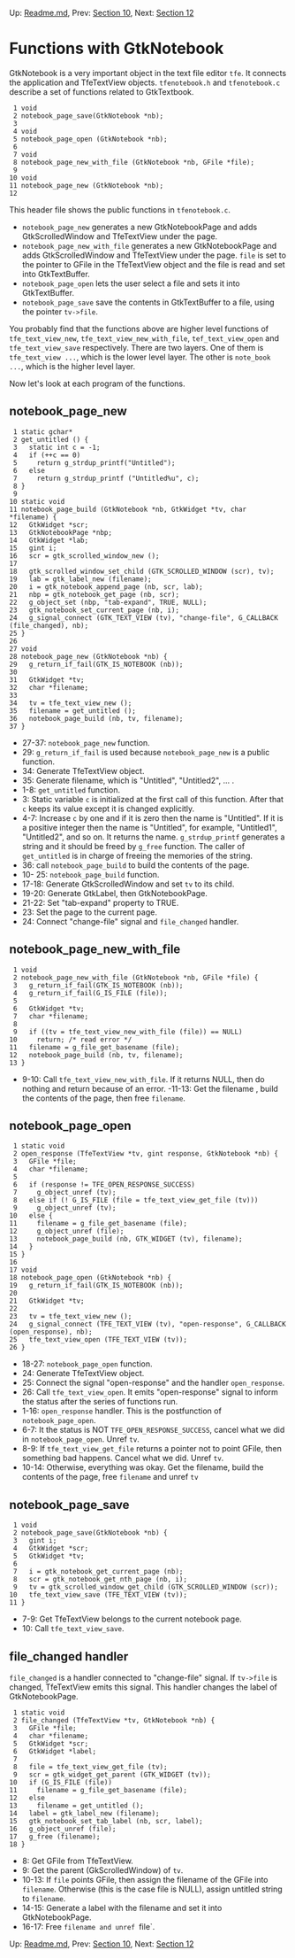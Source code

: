 Up: [Readme.md](Readme.md),  Prev: [Section 10](sec10.md), Next: [Section 12](sec12.md)
# Functions with GtkNotebook

GtkNotebook is a very important object in the text file editor `tfe`.
It connects the application and TfeTextView objects.
`tfenotebook.h` and `tfenotebook.c` describe a set of functions related to GtkTextbook.

     1 void
     2 notebook_page_save(GtkNotebook *nb);
     3 
     4 void
     5 notebook_page_open (GtkNotebook *nb);
     6 
     7 void
     8 notebook_page_new_with_file (GtkNotebook *nb, GFile *file);
     9 
    10 void
    11 notebook_page_new (GtkNotebook *nb);
    12 

This header file shows the public functions in `tfenotebook.c`.

- `notebook_page_new` generates a new GtkNotebookPage and adds GtkScrolledWindow and TfeTextView under the page.
- `notebook_page_new_with_file` generates a new GtkNotebookPage and adds GtkScrolledWindow and TfeTextView under the page. `file` is set to the pointer to GFile in the TfeTextView object and the file is read and set into GtkTextBuffer.
- `notebook_page_open` lets the user select a file and sets it into GtkTextBuffer.
- `notebook_page_save` save the contents in GtkTextBuffer to a file, using the pointer `tv->file`.

You probably find that the functions above are higher level functions of `tfe_text_view_new`, `tfe_text_view_new_with_file`, `tef_text_view_open` and `tfe_text_view_save` respectively.
There are two layers.
One of them is `tfe_text_view ...`, which is the lower level layer.
The other is `note_book ...`, which is the higher level layer.

Now let's look at each program of the functions.

## notebook\_page\_new

     1 static gchar*
     2 get_untitled () {
     3   static int c = -1;
     4   if (++c == 0) 
     5     return g_strdup_printf("Untitled");
     6   else
     7     return g_strdup_printf ("Untitled%u", c);
     8 }
     9 
    10 static void
    11 notebook_page_build (GtkNotebook *nb, GtkWidget *tv, char *filename) {
    12   GtkWidget *scr;
    13   GtkNotebookPage *nbp;
    14   GtkWidget *lab;
    15   gint i;
    16   scr = gtk_scrolled_window_new ();
    17 
    18   gtk_scrolled_window_set_child (GTK_SCROLLED_WINDOW (scr), tv);
    19   lab = gtk_label_new (filename);
    20   i = gtk_notebook_append_page (nb, scr, lab);
    21   nbp = gtk_notebook_get_page (nb, scr);
    22   g_object_set (nbp, "tab-expand", TRUE, NULL);
    23   gtk_notebook_set_current_page (nb, i);
    24   g_signal_connect (GTK_TEXT_VIEW (tv), "change-file", G_CALLBACK (file_changed), nb);
    25 }
    26 
    27 void
    28 notebook_page_new (GtkNotebook *nb) {
    29   g_return_if_fail(GTK_IS_NOTEBOOK (nb));
    30 
    31   GtkWidget *tv;
    32   char *filename;
    33 
    34   tv = tfe_text_view_new ();
    35   filename = get_untitled ();
    36   notebook_page_build (nb, tv, filename);
    37 }

- 27-37: `notebook_page_new` function.
- 29: `g_return_if_fail` is used because `notebook_page_new` is a public function.
- 34: Generate TfeTextView object.
- 35: Generate filename, which is "Untitled", "Untitled2", ... .
- 1-8: `get_untitled` function.
- 3: Static variable `c` is initialized at the first call of this function. After that `c` keeps its value except it is changed explicitly.
- 4-7: Increase `c` by one and if it is zero then the name is "Untitled". If it is a positive integer then the name is "Untitled<the integer>", for example, "Untitled1", "Untitled2", and so on.
It returns the name.
`g_strdup_printf` generates a string and it should be freed by `g_free` function.
The caller of `get_untitled` is in charge of freeing the memories of the string.
- 36: call `notebook_page_build` to build the contents of the page.
- 10- 25: `notebook_page_build` function.
- 17-18: Generate GtkScrolledWindow and set `tv` to its child.
- 19-20: Generate GtkLabel, then GtkNotebookPage.
- 21-22: Set "tab-expand" property to TRUE.
- 23: Set the page to the current page.
- 24: Connect "change-file" signal and `file_changed` handler.

## notebook\_page\_new\_with\_file

     1 void
     2 notebook_page_new_with_file (GtkNotebook *nb, GFile *file) {
     3   g_return_if_fail(GTK_IS_NOTEBOOK (nb));
     4   g_return_if_fail(G_IS_FILE (file));
     5 
     6   GtkWidget *tv;
     7   char *filename;
     8 
     9   if ((tv = tfe_text_view_new_with_file (file)) == NULL)
    10     return; /* read error */
    11   filename = g_file_get_basename (file);
    12   notebook_page_build (nb, tv, filename);
    13 }

- 9-10: Call `tfe_text_view_new_with_file`.
If it returns NULL, then do nothing and return because of an error.
-11-13: Get the filename , build the contents of the page, then free `filename`.

## notebook\_page\_open

     1 static void
     2 open_response (TfeTextView *tv, gint response, GtkNotebook *nb) {
     3   GFile *file;
     4   char *filename;
     5 
     6   if (response != TFE_OPEN_RESPONSE_SUCCESS)
     7     g_object_unref (tv);
     8   else if (! G_IS_FILE (file = tfe_text_view_get_file (tv)))
     9     g_object_unref (tv);
    10   else {
    11     filename = g_file_get_basename (file);
    12     g_object_unref (file);
    13     notebook_page_build (nb, GTK_WIDGET (tv), filename);
    14   }
    15 }
    16 
    17 void
    18 notebook_page_open (GtkNotebook *nb) {
    19   g_return_if_fail(GTK_IS_NOTEBOOK (nb));
    20 
    21   GtkWidget *tv;
    22 
    23   tv = tfe_text_view_new ();
    24   g_signal_connect (TFE_TEXT_VIEW (tv), "open-response", G_CALLBACK (open_response), nb);
    25   tfe_text_view_open (TFE_TEXT_VIEW (tv));
    26 }

- 18-27: `notebook_page_open` function.
- 24: Generate TfeTextView object.
- 25: Connect the signal "open-response" and the handler `open_response`.
- 26: Call `tfe_text_view_open`.
It emits "open-response" signal to inform the status after the series of functions run.
- 1-16: `open_response` handler.
This is the postfunction of `notebook_page_open`.
- 6-7: It the status is NOT `TFE_OPEN_RESPONSE_SUCCESS`, cancel what we did in `notebook_page_open`.
Unref `tv`.
- 8-9: If `tfe_text_view_get_file` returns a pointer not to point GFile, then something bad happens. Cancel what we did. Unref `tv`.
- 10-14: Otherwise, everything was okay.
Get the filename, build the contents of the page, free `filename` and unref `tv`

## notebook\_page\_save

     1 void
     2 notebook_page_save(GtkNotebook *nb) {
     3   gint i;
     4   GtkWidget *scr;
     5   GtkWidget *tv;
     6 
     7   i = gtk_notebook_get_current_page (nb);
     8   scr = gtk_notebook_get_nth_page (nb, i);
     9   tv = gtk_scrolled_window_get_child (GTK_SCROLLED_WINDOW (scr));
    10   tfe_text_view_save (TFE_TEXT_VIEW (tv));
    11 }

- 7-9: Get TfeTextView belongs to the current notebook page.
- 10: Call `tfe_text_view_save`.

## file\_changed handler

`file_changed` is a handler connected to "change-file" signal.
If `tv->file` is changed, TfeTextView emits this signal.
This handler changes the label of GtkNotebookPage.

     1 static void
     2 file_changed (TfeTextView *tv, GtkNotebook *nb) {
     3   GFile *file;
     4   char *filename;
     5   GtkWidget *scr;
     6   GtkWidget *label;
     7 
     8   file = tfe_text_view_get_file (tv);
     9   scr = gtk_widget_get_parent (GTK_WIDGET (tv));
    10   if (G_IS_FILE (file))
    11     filename = g_file_get_basename (file);
    12   else
    13     filename = get_untitled ();
    14   label = gtk_label_new (filename);
    15   gtk_notebook_set_tab_label (nb, scr, label);
    16   g_object_unref (file);
    17   g_free (filename);
    18 }

- 8: Get GFile from TfeTextView.
- 9: Get the parent (GkScrolledWindow) of `tv`.
- 10-13: If `file` points GFile, then assign the filename of the GFile into `filename`.
Otherwise (this is the case file is NULL), assign untitled string to `filename`.
- 14-15: Generate a label with the filename and set it into GtkNotebookPage.
- 16-17: Free `filename and unref `file`.


Up: [Readme.md](Readme.md),  Prev: [Section 10](sec10.md), Next: [Section 12](sec12.md)
